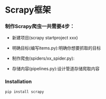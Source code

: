 Scrapy框架
==========


### 制作Scrapy爬虫一共需要4步：

 - 新建项目(scrapy startproject xxx)

 - 明确目标(编写items.py):明确你想要抓取的目标

 - 制作爬虫(spiders/xx_spider.py):

 - 存储内容(pipelines.py):设计管道存储爬取内容



### Installation

```sh
pip install scrapy

```


